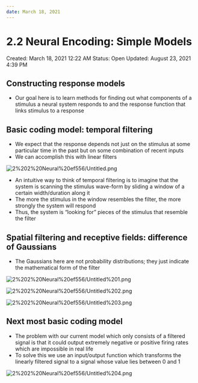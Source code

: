 ```yaml
---
date: March 18, 2021
---
```

# 2.2 Neural Encoding: Simple Models

Created: March 18, 2021 12:22 AM
Status: Open
Updated: August 23, 2021 4:39 PM

## Constructing response models

- Our goal here is to learn methods for finding out what components of a stimulus a neural system responds to and the response function that links stimulus to a response

## Basic coding model: temporal filtering

- We expect that the response depends not just on the stimulus at some particular time in the past but on some combination of recent inputs
- We can accomplish this with linear filters

![2%202%20Neural%20ef556/Untitled.png](2%202%20Neural%20ef556/Untitled.png)

- An intuitive way to think of temporal filtering is to imagine that the system is scanning the stimulus wave-form by sliding a window of a certain width/duration along it
- The more the stimulus in the window resembles the filter, the more strongly the system will respond
- Thus, the system is “looking for” pieces of the stimulus that resemble the filter

## Spatial filtering and receptive fields: difference of Gaussians

- The Gaussians here are not probability distributions; they just indicate the mathematical form of the filter

![2%202%20Neural%20ef556/Untitled%201.png](2%202%20Neural%20ef556/Untitled%201.png)

![2%202%20Neural%20ef556/Untitled%202.png](2%202%20Neural%20ef556/Untitled%202.png)

![2%202%20Neural%20ef556/Untitled%203.png](2%202%20Neural%20ef556/Untitled%203.png)

## Next most basic coding model

- The problem with our current model which only consists of a filtered signal is that it could output extremely negative or positive firing rates which are impossible in real life
- To solve this we use an input/output function which transforms the linearly filtered signal to a signal whose value lies between 0 and 1

![2%202%20Neural%20ef556/Untitled%204.png](2%202%20Neural%20ef556/Untitled%204.png)